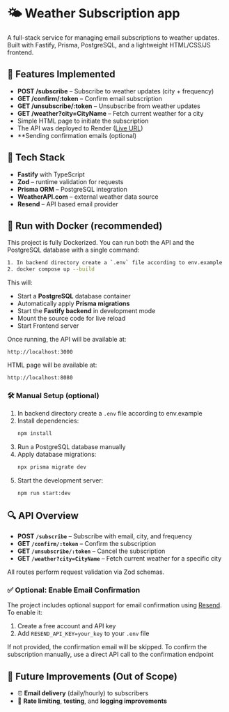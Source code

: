 # 🌤️ Weather Subscription app

A full-stack service for managing email subscriptions to weather updates.
Built with Fastify, Prisma, PostgreSQL, and a lightweight HTML/CSS/JS frontend.

## 🚀 Features Implemented

- **POST /subscribe** – Subscribe to weather updates (city + frequency)
- **GET /confirm/:token** – Confirm email subscription
- **GET /unsubscribe/:token** – Unsubscribe from weather updates
- **GET /weather?city=CityName** – Fetch current weather for a city
- Simple HTML page to initiate the subscription
- The API was deployed to Render ([Live URL](https://weather-api.onrender.com))
- **Sending confirmation emails (optional)
## 🧰 Tech Stack

- **Fastify** with TypeScript
- **Zod** – runtime validation for requests
- **Prisma ORM** – PostgreSQL integration
- **WeatherAPI.com** – external weather data source
- **Resend** – API based email provider

## 🐳 Run with Docker (recommended)

This project is fully Dockerized. You can run both the API and the PostgreSQL database with a single command:

```bash
1. In backend directory create a `.env` file according to env.example
2. docker compose up --build
```

This will:

- Start a **PostgreSQL** database container
- Automatically apply **Prisma migrations**
- Start the **Fastify backend** in development mode
- Mount the source code for live reload
- Start Frontend server

Once running, the API will be available at:

```
http://localhost:3000
```

HTML page will be available at:

```
http://localhost:8080
```

### 🛠 Manual Setup (optional)

1. In backend directory create a `.env` file according to env.example
2. Install dependencies:
   ```bash
   npm install
   ```
3. Run a PostgreSQL database manually
4. Apply database migrations:
   ```bash
   npx prisma migrate dev
   ```
5. Start the development server:
   ```bash
   npm run start:dev
   ```

## 🔍 API Overview

- **POST `/subscribe`** – Subscribe with email, city, and frequency
- **GET `/confirm/:token`** – Confirm the subscription
- **GET `/unsubscribe/:token`** – Cancel the subscription
- **GET `/weather?city=CityName`** – Fetch current weather for a specific city

All routes perform request validation via Zod schemas.


### ✅ Optional: Enable Email Confirmation

The project includes optional support for email confirmation using [Resend](https://resend.com/).  
To enable it:

1. Create a free account and API key
2. Add `RESEND_API_KEY=your_key` to your `.env` file

If not provided, the confirmation email will be skipped. To confirm the subscription manually, use a direct API call to the confirmation endpoint

## 🚧 Future Improvements (Out of Scope)

- ⏰ **Email delivery** (daily/hourly) to subscribers
- 🧪 **Rate limiting**, **testing**, and **logging improvements**
